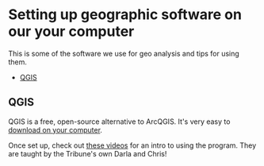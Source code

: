 # Setting up geographic software on our your computer

This is some of the software we use for geo analysis and tips for using them.

<!-- START doctoc generated TOC please keep comment here to allow auto update -->
<!-- DON'T EDIT THIS SECTION, INSTEAD RE-RUN doctoc TO UPDATE -->

- [QGIS](#qgis)

<!-- END doctoc generated TOC please keep comment here to allow auto update -->

## QGIS

QGIS is a free, open-source alternative to ArcQGIS. It's very easy to [download on your computer](https://www.qgis.org/en/site/forusers/download.html).

Once set up, check out [these videos](https://journalismcourses.org/mapping.html) for an intro to using the program. They are taught by the Tribune's own Darla and Chris!




